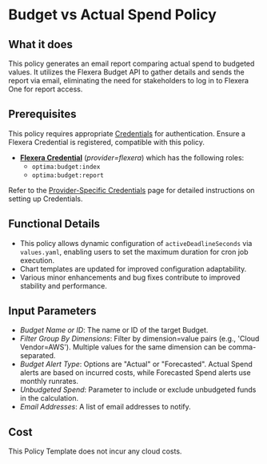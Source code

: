 # Budget vs Actual Spend Policy

## What it does

This policy generates an email report comparing actual spend to budgeted values. It utilizes the Flexera Budget API to gather details and sends the report via email, eliminating the need for stakeholders to log in to Flexera One for report access.

## Prerequisites

This policy requires appropriate [Credentials](https://docs.flexera.com/flexera/EN/Automation/ManagingCredentialsExternal.htm) for authentication. Ensure a Flexera Credential is registered, compatible with this policy.

- [**Flexera Credential**](https://docs.flexera.com/flexera/EN/Automation/ProviderCredentials.htm) (_provider=flexera_) which has the following roles:
  - `optima:budget:index`
  - `optima:budget:report`

Refer to the [Provider-Specific Credentials](https://docs.flexera.com/flexera/EN/Automation/ProviderCredentials.htm) page for detailed instructions on setting up Credentials.

## Functional Details

- This policy allows dynamic configuration of `activeDeadlineSeconds` via `values.yaml`, enabling users to set the maximum duration for cron job execution.
- Chart templates are updated for improved configuration adaptability.
- Various minor enhancements and bug fixes contribute to improved stability and performance.

## Input Parameters

- _Budget Name or ID_: The name or ID of the target Budget.
- _Filter Group By Dimensions_: Filter by dimension=value pairs (e.g., 'Cloud Vendor=AWS'). Multiple values for the same dimension can be comma-separated.
- _Budget Alert Type_: Options are "Actual" or "Forecasted". Actual Spend alerts are based on incurred costs, while Forecasted Spend alerts use monthly runrates.
- _Unbudgeted Spend_: Parameter to include or exclude unbudgeted funds in the calculation.
- _Email Addresses_: A list of email addresses to notify.

## Cost

This Policy Template does not incur any cloud costs.
